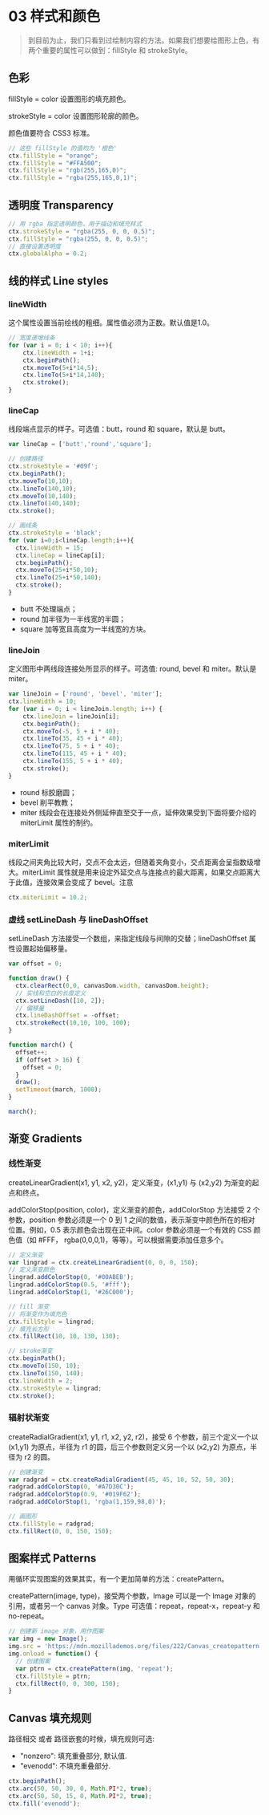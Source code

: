 # 03 样式和颜色

> 到目前为止，我们只看到过绘制内容的方法。如果我们想要给图形上色，有两个重要的属性可以做到：fillStyle 和 strokeStyle。

## 色彩

fillStyle = color 设置图形的填充颜色。

strokeStyle = color 设置图形轮廓的颜色。

颜色值要符合 CSS3 标准。

```js
// 这些 fillStyle 的值均为 '橙色'
ctx.fillStyle = "orange";
ctx.fillStyle = "#FFA500";
ctx.fillStyle = "rgb(255,165,0)";
ctx.fillStyle = "rgba(255,165,0,1)";
```

## 透明度 Transparency

```js
// 用 rgba 指定透明颜色，用于描边和填充样式
ctx.strokeStyle = "rgba(255, 0, 0, 0.5)";
ctx.fillStyle = "rgba(255, 0, 0, 0.5)";
// 直接设置透明度
ctx.globalAlpha = 0.2;
```

## 线的样式 Line styles

### lineWidth

这个属性设置当前绘线的粗细。属性值必须为正数。默认值是1.0。

```js
// 宽度递增线条
for (var i = 0; i < 10; i++){
    ctx.lineWidth = 1+i;
    ctx.beginPath();
    ctx.moveTo(5+i*14,5);
    ctx.lineTo(5+i*14,140);
    ctx.stroke();
}
```

### lineCap

线段端点显示的样子。可选值：butt，round 和 square，默认是 butt。

```js
var lineCap = ['butt','round','square'];

// 创建路径
ctx.strokeStyle = '#09f';
ctx.beginPath();
ctx.moveTo(10,10);
ctx.lineTo(140,10);
ctx.moveTo(10,140);
ctx.lineTo(140,140);
ctx.stroke();

// 画线条
ctx.strokeStyle = 'black';
for (var i=0;i<lineCap.length;i++){
  ctx.lineWidth = 15;
  ctx.lineCap = lineCap[i];
  ctx.beginPath();
  ctx.moveTo(25+i*50,10);
  ctx.lineTo(25+i*50,140);
  ctx.stroke();
}
```

- butt 不处理端点；
- round 加半径为一半线宽的半圆；
- square 加等宽且高度为一半线宽的方块。

### lineJoin

定义图形中两线段连接处所显示的样子。可选值: round, bevel 和 miter。默认是 miter。

```js
var lineJoin = ['round', 'bevel', 'miter'];
ctx.lineWidth = 10;
for (var i = 0; i < lineJoin.length; i++) {
    ctx.lineJoin = lineJoin[i];
    ctx.beginPath();
    ctx.moveTo(-5, 5 + i * 40);
    ctx.lineTo(35, 45 + i * 40);
    ctx.lineTo(75, 5 + i * 40);
    ctx.lineTo(115, 45 + i * 40);
    ctx.lineTo(155, 5 + i * 40);
    ctx.stroke();
}
```
- round 标胶磨圆；
- bevel 削平教教；
- miter 线段会在连接处外侧延伸直至交于一点，延伸效果受到下面将要介绍的 miterLimit 属性的制约。

### miterLimit

线段之间夹角比较大时，交点不会太远，但随着夹角变小，交点距离会呈指数级增大。miterLimit 属性就是用来设定外延交点与连接点的最大距离，如果交点距离大于此值，连接效果会变成了 bevel。注意

```js
ctx.miterLimit = 10.2;
```

### 虚线 setLineDash 与 lineDashOffset

setLineDash 方法接受一个数组，来指定线段与间隙的交替；lineDashOffset 属性设置起始偏移量。

```js
var offset = 0;

function draw() {
  ctx.clearRect(0,0, canvasDom.width, canvasDom.height);
  // 实线和空白的长度定义
  ctx.setLineDash([10, 2]);
  // 偏移量
  ctx.lineDashOffset = -offset;
  ctx.strokeRect(10,10, 100, 100);
}

function march() {
  offset++;
  if (offset > 16) {
    offset = 0;
  }
  draw();
  setTimeout(march, 1000);
}

march();
```

## 渐变 Gradients

### 线性渐变

createLinearGradient(x1, y1, x2, y2)，定义渐变，(x1,y1) 与 (x2,y2) 为渐变的起点和终点。

addColorStop(position, color)，定义渐变的颜色，addColorStop 方法接受 2 个参数，position 参数必须是一个 0 到 1 之间的数值，表示渐变中颜色所在的相对位置。例如，0.5 表示颜色会出现在正中间。color 参数必须是一个有效的 CSS 颜色值（如 #FFF， rgba(0,0,0,1)，等等）。可以根据需要添加任意多个。

```js
// 定义渐变
var lingrad = ctx.createLinearGradient(0, 0, 0, 150);
// 定义渐变颜色
lingrad.addColorStop(0, '#00ABEB');
lingrad.addColorStop(0.5, '#fff');
lingrad.addColorStop(1, '#26C000');

// fill 渐变
// 将渐变作为填充色
ctx.fillStyle = lingrad;
// 填充长方形
ctx.fillRect(10, 10, 130, 130);

// stroke渐变
ctx.beginPath();
ctx.moveTo(150, 10);
ctx.lineTo(150, 140);
ctx.lineWidth = 2;
ctx.strokeStyle = lingrad;
ctx.stroke();
```

### 辐射状渐变

createRadialGradient(x1, y1, r1, x2, y2, r2)，接受 6 个参数，前三个定义一个以 (x1,y1) 为原点，半径为 r1 的圆，后三个参数则定义另一个以 (x2,y2) 为原点，半径为 r2 的圆。

```js
// 创建渐变
var radgrad = ctx.createRadialGradient(45, 45, 10, 52, 50, 30);
radgrad.addColorStop(0, '#A7D30C');
radgrad.addColorStop(0.9, '#019F62');
radgrad.addColorStop(1, 'rgba(1,159,98,0)');

// 画图形
ctx.fillStyle = radgrad;
ctx.fillRect(0, 0, 150, 150);
```

## 图案样式 Patterns

用循环实现图案的效果其实，有一个更加简单的方法：createPattern。

createPattern(image, type)，接受两个参数，Image 可以是一个 Image 对象的引用，或者另一个 canvas 对象。Type 可选值：repeat，repeat-x，repeat-y 和 no-repeat。

```js
// 创建新 image 对象，用作图案
var img = new Image();
img.src = 'https://mdn.mozillademos.org/files/222/Canvas_createpattern.png';
img.onload = function() {
  // 创建图案
  var ptrn = ctx.createPattern(img, 'repeat');
  ctx.fillStyle = ptrn;
  ctx.fillRect(0, 0, 300, 150);
}
```

## Canvas 填充规则

路径相交 或者 路径嵌套的时候，填充规则可选:
- "nonzero": 填充重叠部分, 默认值.
- "evenodd": 不填充重叠部分.

```js
ctx.beginPath();
ctx.arc(50, 50, 30, 0, Math.PI*2, true);
ctx.arc(50, 50, 15, 0, Math.PI*2, true);
ctx.fill('evenodd');
```
